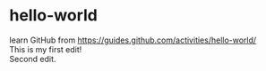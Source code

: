 # hello-world
learn GitHub from https://guides.github.com/activities/hello-world/
<br>This is my first edit!
<br> Second edit.
